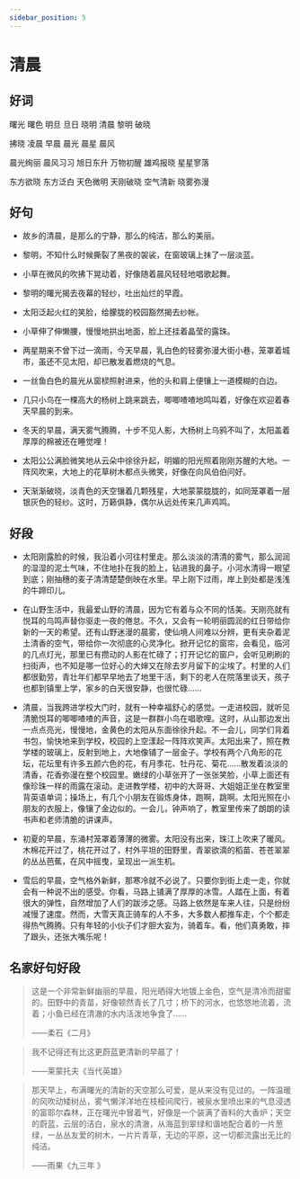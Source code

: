```yaml
---
sidebar_position: 5
---
```


# 清晨

## 好词

曙光 曙色 明旦 旦日 晓明 清晨 黎明 破晓

拂晓 凌晨 早晨 晨光 晨星 晨风

晨光绚丽 晨风习习 旭日东升 万物初醒 雄鸡报晓 星星寥落

东方欲晓 东方泛白 天色微明 天刚破晓 空气清新 晓雾弥漫

## 好句

- 故乡的清晨，是那么的宁静，那么的纯洁，那么的美丽。

- 黎明，不知什么时候撕裂了黑夜的袈裟，在窗玻璃上抹了一层淡蓝。

- 小草在微风的吹拂下晃动着，好像随着晨风轻轻地唱歌起舞。

- 黎明的曙光揭去夜幕的轻纱，吐出灿烂的早霞。

- 太阳泛起火红的笑脸，给朦胧的校园豁然揭去纱帐。

- 小草伸了伸懒腰，慢慢地拱出地面，脸上还挂着晶莹的露珠。

- 两星期来不曾下过一滴雨，今天早晨，乳白色的轻雾弥漫大街小巷，笼罩着城市，虽还不见太阳，却已散发着燃烧的气息。

- 一丝鱼白色的晨光从窗棂照射进来，他的头和肩上便镶上一道模糊的白边。

- 几只小鸟在一棵高大的杨树上跳来跳去，唧唧喳喳地鸣叫着，好像在欢迎着春天早晨的到来。

- 冬天的早晨，满天雾气腾腾，十步不见人影，大杨树上乌鸦不叫了，太阳盖着厚厚的棉被还在睡觉哩！

- 太阳公公满脸微笑地从云朵中徐徐升起，明媚的阳光照着刚刚苏醒的大地。一阵风吹来，大地上的花草树木都点头微笑，好像在向风伯伯问好。

- 天渐渐破晓，淡青色的天空镶着几颗残星，大地蒙蒙胧胧的，如同笼罩着一层银灰色的轻纱。这时，万籁俱静，偶尔从远处传来几声鸡鸣。

## 好段

- 太阳刚露脸的时候，我沿着小河往村里走。那么淡淡的清清的雾气，那么润润的湿湿的泥土气味，不住地扑在我的脸上，钻进我的鼻子。小河水清得一眼望到底；刚抽穗的麦子清清楚楚倒映在水里。早上刚下过雨，岸上到处都是浅浅的牛蹄印儿。

- 在山野生活中，我最爱山野的清晨，因为它有着与众不同的恬美。天刚亮就有悦耳的鸟鸣声替你驱走一夜的倦怠。不久，又会有一轮明丽圆润的红日带给你新的一天的希望。还有山野迷漫的晨雾，使仙境人间难以分辨，更有夹杂着泥土清香的空气，带给你一次彻底的心灵净化。掀开记忆的窗帘，会看见，临河的几点灯光，那里已有攒动的人影在忙碌了；打开记忆的窗户，会听见刷刷的扫街声，也不知是哪一位好心的大婶又在除去岁月留下的尘埃了。村里的人们都很勤劳，青壮年们都早早地去了地里干活，剩下的老人在院落里谈天，孩子也都到镇里上学，家乡的白天很安静，也很忙碌……

- 清晨，当我跨进学校大门时，就有一种幸福舒心的感觉。一走进校园，就听见清脆悦耳的唧唧喳喳的声音，这是一群群小鸟在唱歌哩。这时，从山那边发出一点点亮光，慢慢地，金黄色的太阳从东面徐徐升起。不一会儿，同学们背着书包，愉快地来到学校，校园的上空漾起一阵阵欢笑声。太阳出来了，照在教学楼的玻璃上，反射到地上，大地像铺了一层金子。学校有两个八角形的花坛，花坛里有许多五颜六色的花，有月季花、牡丹花、菊花……散发着淡淡的清香，花香弥漫在整个校园里。嫩绿的小草张开了一张张笑脸，小草上面还有像珍珠一样的雨露在滚动。走进教学楼，初中的大哥哥、大姐姐正坐在教室里背英语单词；操场上，有几个小朋友在锻炼身体，跑啊，跳啊。太阳光照在小朋友的衣服上，像镶了金边似的。一会儿，钟声响了，教室里传来了朗朗的读书声和老师清脆的讲课声。

- 初夏的早晨，东涌村笼罩着薄薄的微雾。太阳没有出来，珠江上吹来了暖风。木棉花开过了，桃花开过了，村外平坦的田野里，青翠欲滴的稻苗、苍苍翠翠的丛丛芭蕉，在风中摇曳，呈现出一派生机。

- 雪后的早晨，空气格外新鲜，那寒冷就不必说了。只要你到街上走一走，你就会有一种说不出的感受。你看，马路上铺满了厚厚的冰雪。人踏在上面，有着很大的弹性，自然增加了人们的跋涉之感。马路上依然是车来人往，只是纷纷减慢了速度。然而，大雪天真正骑车的人不多，大多数人都推车走，个个都走得热气腾腾。只有年轻的小伙子们才胆大妄为，骑着车。看，他们真勇敢，摔了跟头，还张大嘴乐呢！

## 名家好句好段

> 这是一个非常新鲜幽丽的早晨，阳光晒得大地镀上金色，空气是清冷而甜蜜的。田野中的青苗，好像顿然青长了几寸；桥下的河水，也悠悠地流着，流着；小鱼已经在清澈的水内活泼地争食了……
>
> ——柔石《二月》

> 我不记得还有比这更蔚蓝更清新的早晨了！
>
> ——莱蒙托夫《当代英雄》

> 那天早上，布满曙光的清新的天空那么可爱，是从来没有见过的。一阵温暖的风吹动矮树丛，雾气懒洋洋地在枝桠间爬行，被泉水里喷出来的气息浸透的富耶尔森林，正在曙光中冒着气，好像是一个装满了香料的大香炉；天空的蔚蓝，云层的洁白，泉水的清澈，从海蓝到翠绿和谐地配合着的一片葱绿，一丛丛友爱的树木，一片片青草，无边的平原，这一切都流露出无比的纯洁。
>
> ——雨果《九三年 》
